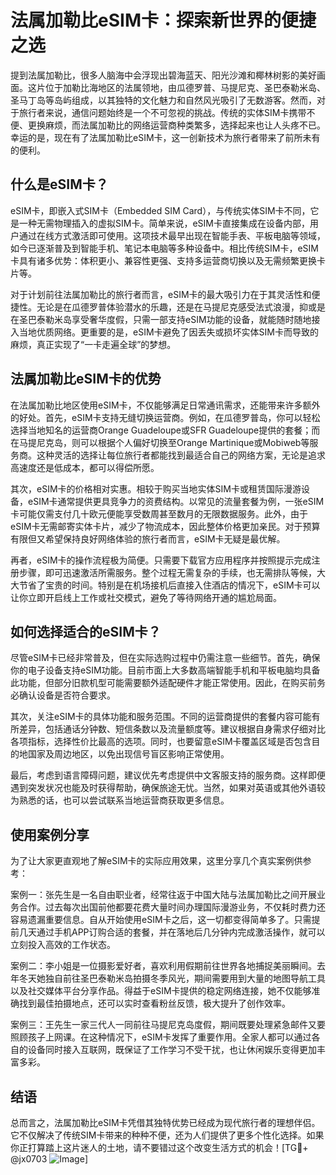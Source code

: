 # 法属加勒比eSIM卡：探索新世界的便捷之选

提到法属加勒比，很多人脑海中会浮现出碧海蓝天、阳光沙滩和椰林树影的美好画面。这片位于加勒比海地区的法属领地，由瓜德罗普、马提尼克、圣巴泰勒米岛、圣马丁岛等岛屿组成，以其独特的文化魅力和自然风光吸引了无数游客。然而，对于旅行者来说，通信问题始终是一个不可忽视的挑战。传统的实体SIM卡携带不便、更换麻烦，而法属加勒比的网络运营商种类繁多，选择起来也让人头疼不已。幸运的是，现在有了法属加勒比eSIM卡，这一创新技术为旅行者带来了前所未有的便利。

## 什么是eSIM卡？

eSIM卡，即嵌入式SIM卡（Embedded SIM Card），与传统实体SIM卡不同，它是一种无需物理插入的虚拟SIM卡。简单来说，eSIM卡直接集成在设备内部，用户通过在线方式激活即可使用。这项技术最早出现在智能手表、平板电脑等领域，如今已逐渐普及到智能手机、笔记本电脑等多种设备中。相比传统SIM卡，eSIM卡具有诸多优势：体积更小、兼容性更强、支持多运营商切换以及无需频繁更换卡片等。

对于计划前往法属加勒比的旅行者而言，eSIM卡的最大吸引力在于其灵活性和便捷性。无论是在瓜德罗普体验潜水的乐趣，还是在马提尼克感受法式浪漫，抑或是在圣巴泰勒米岛享受奢华度假，只需一部支持eSIM功能的设备，就能随时随地接入当地优质网络。更重要的是，eSIM卡避免了因丢失或损坏实体SIM卡而导致的麻烦，真正实现了“一卡走遍全球”的梦想。

## 法属加勒比eSIM卡的优势

在法属加勒比地区使用eSIM卡，不仅能够满足日常通讯需求，还能带来许多额外的好处。首先，eSIM卡支持无缝切换运营商。例如，在瓜德罗普岛，你可以轻松选择当地知名的运营商Orange Guadeloupe或SFR Guadeloupe提供的套餐；而在马提尼克岛，则可以根据个人偏好切换至Orange Martinique或Mobiweb等服务商。这种灵活的选择让每位旅行者都能找到最适合自己的网络方案，无论是追求高速度还是低成本，都可以得偿所愿。

其次，eSIM卡的价格相对实惠。相较于购买当地实体SIM卡或租赁国际漫游设备，eSIM卡通常提供更具竞争力的资费结构。以常见的流量套餐为例，一张eSIM卡可能仅需支付几十欧元便能享受数周甚至数月的无限数据服务。此外，由于eSIM卡无需邮寄实体卡片，减少了物流成本，因此整体价格更加亲民。对于预算有限但又希望保持良好网络体验的旅行者而言，eSIM卡无疑是最优解。

再者，eSIM卡的操作流程极为简便。只需要下载官方应用程序并按照提示完成注册步骤，即可迅速激活所需服务。整个过程无需复杂的手续，也无需排队等候，大大节省了宝贵的时间。特别是在机场接机后直接入住酒店的情况下，eSIM卡可以让你立即开启线上工作或社交模式，避免了等待网络开通的尴尬局面。

## 如何选择适合的eSIM卡？

尽管eSIM卡已经非常普及，但在实际选购过程中仍需注意一些细节。首先，确保你的电子设备支持eSIM功能。目前市面上大多数高端智能手机和平板电脑均具备此功能，但部分旧款机型可能需要额外适配硬件才能正常使用。因此，在购买前务必确认设备是否符合要求。

其次，关注eSIM卡的具体功能和服务范围。不同的运营商提供的套餐内容可能有所差异，包括通话分钟数、短信条数以及流量额度等。建议根据自身需求仔细对比各项指标，选择性价比最高的选项。同时，也要留意eSIM卡覆盖区域是否包含目的地国家及周边地区，以免出现信号盲区影响正常使用。

最后，考虑到语言障碍问题，建议优先考虑提供中文客服支持的服务商。这样即便遇到突发状况也能及时获得帮助，确保旅途无忧。当然，如果对英语或其他外语较为熟悉的话，也可以尝试联系当地运营商获取更多信息。

## 使用案例分享

为了让大家更直观地了解eSIM卡的实际应用效果，这里分享几个真实案例供参考：

案例一：张先生是一名自由职业者，经常往返于中国大陆与法属加勒比之间开展业务合作。过去每次出国前他都要花费大量时间办理国际漫游业务，不仅耗时费力还容易遗漏重要信息。自从开始使用eSIM卡之后，这一切都变得简单多了。只需提前几天通过手机APP订购合适的套餐，并在落地后几分钟内完成激活操作，就可以立刻投入高效的工作状态。

案例二：李小姐是一位摄影爱好者，喜欢利用假期前往世界各地捕捉美丽瞬间。去年冬天她独自前往圣巴泰勒米岛拍摄冬季风光，期间需要用到大量的地图导航工具以及社交媒体平台分享作品。得益于eSIM卡提供的稳定网络连接，她不仅能够准确找到最佳拍摄地点，还可以实时查看粉丝反馈，极大提升了创作效率。

案例三：王先生一家三代人一同前往马提尼克岛度假，期间既要处理紧急邮件又要照顾孩子上网课。在这种情况下，eSIM卡发挥了重要作用。全家人都可以通过各自的设备同时接入互联网，既保证了工作学习不受干扰，也让休闲娱乐变得更加丰富多彩。

## 结语

总而言之，法属加勒比eSIM卡凭借其独特优势已经成为现代旅行者的理想伴侣。它不仅解决了传统SIM卡带来的种种不便，还为人们提供了更多个性化选择。如果你正打算踏上这片迷人的土地，请不要错过这个改变生活方式的机会！[TG💪+ @jx0703 ![Image](https://github.com/user-attachments/assets/dbca1d08-cadb-493c-b0ec-ad6f7a83f270)]
